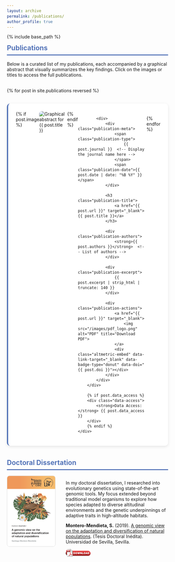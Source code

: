 ```yaml
---
layout: archive
permalink: /publications/
author_profile: true
---
```


{% include base_path %}

<style>
.publication-grid {
    display: grid;
    grid-template-columns: 1fr;  /* One column layout */
    gap: 2rem;
    margin-top: 2rem;
}

.publication-card {
    background: white;
    border-radius: 10px;
    padding: 1.5rem;
    box-shadow: 0 3px 10px rgba(0,0,0,0.1);
    transition: transform 0.2s ease;
    border-left: 4px solid #5474B8;
}

.publication-card:hover {
    transform: translateY(-5px);
}

.publication-image {
    height: 180px;
    border-radius: 8px;
    object-fit: cover;
    margin-right: 1.5rem;  /* Add space on the right */
    width: 100%;  /* Make the image smaller */
    float: left;  /* Align to the left */
    transition: transform 0.3s ease;
}

.publication-image:hover {
    transform: scale(1.02);
}

.publication-meta {
    display: flex;
    gap: 1rem;
    align-items: center;
    margin-bottom: 1rem;
}

.publication-type {
    background: #5474B8;
    color: white;
    padding: 0.3rem 0.8rem;
    border-radius: 15px;
    font-size: 0.9em;
}

.publication-title {
    font-size: 1.2rem;
    font-weight: bold;
    margin: 0.5rem 0;
}

.publication-authors {
    font-size: 1rem;
    margin: 0.5rem 0;
    color: #333;
}

.publication-excerpt {
    color: #666;
    margin: 1rem 0;
    line-height: 1.6;
}

.publication-date {
    color: #888;
    font-size: 0.9em;
    margin-top: auto;
}

.publication-actions {
    display: flex;
    gap: 0.5rem;
    margin-top: 1rem;
}

.publication-actions img {
    height: 24px;
    opacity: 0.7;
    transition: opacity 0.2s ease;
}

.publication-actions img:hover {
    opacity: 1;
}

.data-access {
    border-radius: 10px;
    background: #f0f4ff;
    padding: 1rem;
    margin: 1rem 0;
    font-size: 0.9em;
}
</style>

<div class="section-card">
<h2 style="color: #5474B8; border-bottom: 3px solid #5474B8; padding-bottom: 0.5rem; margin-top: 0.5rem;">Publications</h2>

<p>Below is a curated list of my publications, each accompanied by a graphical abstract that visually summarizes the key findings. Click on the images or titles to access the full publications.</p>

<div class="publication-grid">
{% for post in site.publications reversed %}
    <div class="publication-card">
        <div style="display: flex; align-items: flex-start;">
            {% if post.image %}
            <a href="{{ post.url }}" target="_blank">
                <img src="{{ post.image }}" class="publication-image" alt="Graphical abstract for {{ post.title }}">
            </a>
            {% endif %}
            
            <div>
                <div class="publication-meta">
                    <span class="publication-type">
                        {{ post.journal }}  <!-- Display the journal name here -->
                    </span>
                    <span class="publication-date">{{ post.date | date: "%B %Y" }}</span>
                </div>

                <h3 class="publication-title">
                    <a href="{{ post.url }}" target="_blank">{{ post.title }}</a>
                </h3>

                <div class="publication-authors">
                    <strong>{{ post.authors }}</strong>  <!-- List of authors -->
                </div>

                <div class="publication-excerpt">
                    {{ post.excerpt | strip_html | truncate: 140 }}
                </div>

                <div class="publication-actions">
                    <a href="{{ post.url }}" target="_blank">
                        <img src="/images/pdf_logo.png" alt="PDF" title="Download PDF">
                    </a>
                    <div class="altmetric-embed" data-link-target="_blank" data-badge-type="donut" data-doi="{{ post.doi }}"></div>
                </div>
            </div>
        </div>

        {% if post.data_access %}
        <div class="data-access">
            <strong>Data Access:</strong> {{ post.data_access }}
        </div>
        {% endif %}
    </div>
{% endfor %}
</div>
</div>

<div class="section-card">
<h2 style="color: #5474B8; border-bottom: 3px solid #5474B8; padding-bottom: 0.5rem; margin-top: 0.5rem;">Doctoral Dissertation</h2>

<div style="display: flex; gap: 2rem; align-items: flex-start;">
    <img src="/images/phdthesis_coverpage.png" alt="PhD Thesis Cover" style="width: 150px; border-radius: 8px; border: 1px solid #ddd;">
    <div>
        <p>In my doctoral dissertation, I researched into evolutionary genetics using state-of-the-art genomic tools. My focus extended beyond traditional model organisms to explore how species adapted to diverse altitudinal environments and the genetic underpinnings of adaptive traits in high-altitude habitats.</p>
        <p><strong>Montero-Mendieta, S.</strong> (2019). <a href="https://santiagomonteromendieta.github.io/files/phdthesis.pdf" target="_blank">A genomic view on the adaptation and diversification of natural populations</a>. (Tesis Doctoral Inédita). Universidad de Sevilla, Sevilla.</p>
        <a href="https://santiagomonteromendieta.github.io/files/phdthesis.pdf" target="_blank">
            <img src="/images/pdf_logo.png" alt="PDF" title="Download PDF" style="height: 24px;">
        </a>
    </div>
</div>
</div>
